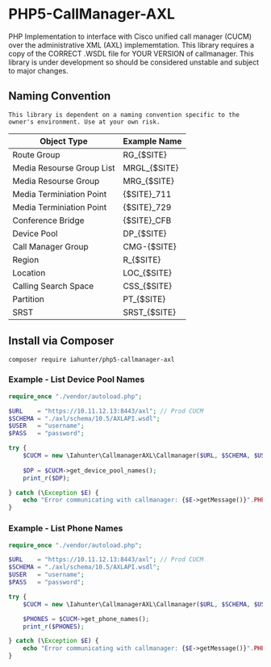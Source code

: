 # PHP5-CallManager-AXL
PHP Implementation to interface with Cisco unified call manager (CUCM) over the administrative XML (AXL) implememtation.
This library requires a copy of the CORRECT .WSDL file for YOUR VERSION of callmanager.
This library is under development so should be considered unstable and subject to major changes.

## Naming Convention

```
This library is dependent on a naming convention specific to the owner's environment. Use at your own risk. 

```

|Object Type|Example Name|
|------------------|--------------------|
|Route Group|RG_{$SITE}  |
|Media Resourse Group List|MRGL_{$SITE}  |
|Media Resourse Group|MRG_{$SITE}  |
|Media Terminiation Point|{$SITE}_711  |
|Media Terminiation Point|{$SITE}_729  |
|Conference Bridge|{$SITE}_CFB  |
|Device Pool|DP_{$SITE}  |
|Call Manager Group|CMG-{$SITE}  |
|Region|R_{$SITE}  |
|Location|LOC_{$SITE}  |
|Calling Search Space|CSS_{$SITE}  |
|Partition|PT_{$SITE}  |
|SRST |SRST_{$SITE}  |


## Install via Composer

```
composer require iahunter/php5-callmanager-axl
```
### Example - List Device Pool Names

```php
require_once "./vendor/autoload.php";                         

$URL    = "https://10.11.12.13:8443/axl"; // Prod CUCM           
$SCHEMA = "./axl/schema/10.5/AXLAPI.wsdl";                 
$USER   = "username";
$PASS   = "password";

try {
    $CUCM = new \Iahunter\CallmanagerAXL\Callmanager($URL, $SCHEMA, $USER, $PASS);
    
    $DP = $CUCM->get_device_pool_names();        
    print_r($DP);                                          

} catch (\Exception $E) {        
    echo "Error communicating with callmanager: {$E->getMessage()}".PHP_EOL;
}
```

### Example - List Phone Names

```php
require_once "./vendor/autoload.php";                         

$URL    = "https://10.11.12.13:8443/axl"; // Prod CUCM           
$SCHEMA = "./axl/schema/10.5/AXLAPI.wsdl";                 
$USER   = "username";
$PASS   = "password";

try {
    $CUCM = new \Iahunter\CallmanagerAXL\Callmanager($URL, $SCHEMA, $USER, $PASS);

    $PHONES = $CUCM->get_phone_names();        
    print_r($PHONES);                                          

} catch (\Exception $E) {        
    echo "Error communicating with callmanager: {$E->getMessage()}".PHP_EOL;
}
```

